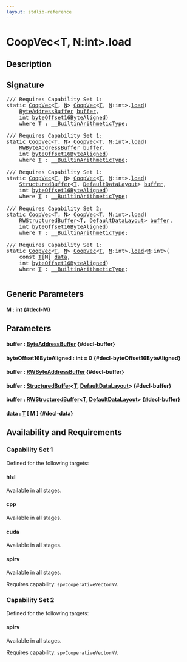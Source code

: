 ```yaml
---
layout: stdlib-reference
---
```


# CoopVec\<T, N:int\>\.load

## Description





## Signature 

<pre>
/// Requires Capability Set 1:
<span class='code_keyword'>static</span> <a href="/stdlib-reference/types/coopvec-04/index" class="code_type">CoopVec</a>&lt;<a href="/stdlib-reference/types/coopvec-04/index#typeparam-T" class="code_type">T</a>, <a href="/stdlib-reference/types/coopvec-04/index#decl-N" class="code_var">N</a>&gt; <a href="/stdlib-reference/types/coopvec-04/index" class="code_type">CoopVec</a>&lt;<a href="/stdlib-reference/types/coopvec-04/index#typeparam-T" class="code_type">T</a>, <a href="/stdlib-reference/types/coopvec-04/index#decl-N" class="code_var">N</a>:<span class="code_keyword">int</span>&gt;.<a href="/stdlib-reference/types/coopvec-04/load">load</a>(
    <a href="/stdlib-reference/types/byteaddressbuffer-04b/index" class="code_type">ByteAddressBuffer</a> <a href="/stdlib-reference/types/coopvec-04/load#decl-buffer" class="code_param">buffer</a>,
    <span class="code_keyword">int</span> <a href="/stdlib-reference/types/coopvec-04/load#decl-byteOffset16ByteAligned" class="code_param">byteOffset16ByteAligned</a>)
    <span class='code_keyword'>where</span> <a href="/stdlib-reference/types/coopvec-04/index#typeparam-T" class="code_type">T</a> : <a href="/stdlib-reference/interfaces/0_builtinarithmetictype-029j/index" class="code_type">__BuiltinArithmeticType</a>;

/// Requires Capability Set 1:
<span class='code_keyword'>static</span> <a href="/stdlib-reference/types/coopvec-04/index" class="code_type">CoopVec</a>&lt;<a href="/stdlib-reference/types/coopvec-04/index#typeparam-T" class="code_type">T</a>, <a href="/stdlib-reference/types/coopvec-04/index#decl-N" class="code_var">N</a>&gt; <a href="/stdlib-reference/types/coopvec-04/index" class="code_type">CoopVec</a>&lt;<a href="/stdlib-reference/types/coopvec-04/index#typeparam-T" class="code_type">T</a>, <a href="/stdlib-reference/types/coopvec-04/index#decl-N" class="code_var">N</a>:<span class="code_keyword">int</span>&gt;.<a href="/stdlib-reference/types/coopvec-04/load">load</a>(
    <a href="/stdlib-reference/types/rwbyteaddressbuffer-0126d/index" class="code_type">RWByteAddressBuffer</a> <a href="/stdlib-reference/types/coopvec-04/load#decl-buffer" class="code_param">buffer</a>,
    <span class="code_keyword">int</span> <a href="/stdlib-reference/types/coopvec-04/load#decl-byteOffset16ByteAligned" class="code_param">byteOffset16ByteAligned</a>)
    <span class='code_keyword'>where</span> <a href="/stdlib-reference/types/coopvec-04/index#typeparam-T" class="code_type">T</a> : <a href="/stdlib-reference/interfaces/0_builtinarithmetictype-029j/index" class="code_type">__BuiltinArithmeticType</a>;

/// Requires Capability Set 1:
<span class='code_keyword'>static</span> <a href="/stdlib-reference/types/coopvec-04/index" class="code_type">CoopVec</a>&lt;<a href="/stdlib-reference/types/coopvec-04/index#typeparam-T" class="code_type">T</a>, <a href="/stdlib-reference/types/coopvec-04/index#decl-N" class="code_var">N</a>&gt; <a href="/stdlib-reference/types/coopvec-04/index" class="code_type">CoopVec</a>&lt;<a href="/stdlib-reference/types/coopvec-04/index#typeparam-T" class="code_type">T</a>, <a href="/stdlib-reference/types/coopvec-04/index#decl-N" class="code_var">N</a>:<span class="code_keyword">int</span>&gt;.<a href="/stdlib-reference/types/coopvec-04/load">load</a>(
    <a href="/stdlib-reference/types/structuredbuffer-0a/index" class="code_type">StructuredBuffer</a>&lt;<a href="/stdlib-reference/types/coopvec-04/index#typeparam-T" class="code_type">T</a>, <a href="/stdlib-reference/types/defaultdatalayout-07b/index" class="code_type">DefaultDataLayout</a>&gt; <a href="/stdlib-reference/types/coopvec-04/load#decl-buffer" class="code_param">buffer</a>,
    <span class="code_keyword">int</span> <a href="/stdlib-reference/types/coopvec-04/load#decl-byteOffset16ByteAligned" class="code_param">byteOffset16ByteAligned</a>)
    <span class='code_keyword'>where</span> <a href="/stdlib-reference/types/coopvec-04/index#typeparam-T" class="code_type">T</a> : <a href="/stdlib-reference/interfaces/0_builtinarithmetictype-029j/index" class="code_type">__BuiltinArithmeticType</a>;

/// Requires Capability Set 2:
<span class='code_keyword'>static</span> <a href="/stdlib-reference/types/coopvec-04/index" class="code_type">CoopVec</a>&lt;<a href="/stdlib-reference/types/coopvec-04/index#typeparam-T" class="code_type">T</a>, <a href="/stdlib-reference/types/coopvec-04/index#decl-N" class="code_var">N</a>&gt; <a href="/stdlib-reference/types/coopvec-04/index" class="code_type">CoopVec</a>&lt;<a href="/stdlib-reference/types/coopvec-04/index#typeparam-T" class="code_type">T</a>, <a href="/stdlib-reference/types/coopvec-04/index#decl-N" class="code_var">N</a>:<span class="code_keyword">int</span>&gt;.<a href="/stdlib-reference/types/coopvec-04/load">load</a>(
    <a href="/stdlib-reference/types/rwstructuredbuffer-012c/index" class="code_type">RWStructuredBuffer</a>&lt;<a href="/stdlib-reference/types/coopvec-04/index#typeparam-T" class="code_type">T</a>, <a href="/stdlib-reference/types/defaultdatalayout-07b/index" class="code_type">DefaultDataLayout</a>&gt; <a href="/stdlib-reference/types/coopvec-04/load#decl-buffer" class="code_param">buffer</a>,
    <span class="code_keyword">int</span> <a href="/stdlib-reference/types/coopvec-04/load#decl-byteOffset16ByteAligned" class="code_param">byteOffset16ByteAligned</a>)
    <span class='code_keyword'>where</span> <a href="/stdlib-reference/types/coopvec-04/index#typeparam-T" class="code_type">T</a> : <a href="/stdlib-reference/interfaces/0_builtinarithmetictype-029j/index" class="code_type">__BuiltinArithmeticType</a>;

/// Requires Capability Set 1:
<span class='code_keyword'>static</span> <a href="/stdlib-reference/types/coopvec-04/index" class="code_type">CoopVec</a>&lt;<a href="/stdlib-reference/types/coopvec-04/index#typeparam-T" class="code_type">T</a>, <a href="/stdlib-reference/types/coopvec-04/index#decl-N" class="code_var">N</a>&gt; <a href="/stdlib-reference/types/coopvec-04/index" class="code_type">CoopVec</a>&lt;<a href="/stdlib-reference/types/coopvec-04/index#typeparam-T" class="code_type">T</a>, <a href="/stdlib-reference/types/coopvec-04/index#decl-N" class="code_var">N</a>:<span class="code_keyword">int</span>&gt;.<a href="/stdlib-reference/types/coopvec-04/load">load</a>&lt;<a href="/stdlib-reference/types/coopvec-04/load#decl-M" class="code_var">M</a>:<span class="code_keyword">int</span>&gt;(
    <span class="code_keyword">const</span> <a href="/stdlib-reference/types/coopvec-04/index#typeparam-T" class="code_type">T</a>[M] <a href="/stdlib-reference/types/coopvec-04/load#decl-data" class="code_param">data</a>,
    <span class="code_keyword">int</span> <a href="/stdlib-reference/types/coopvec-04/load#decl-byteOffset16ByteAligned" class="code_param">byteOffset16ByteAligned</a>)
    <span class='code_keyword'>where</span> <a href="/stdlib-reference/types/coopvec-04/index#typeparam-T" class="code_type">T</a> : <a href="/stdlib-reference/interfaces/0_builtinarithmetictype-029j/index" class="code_type">__BuiltinArithmeticType</a>;

</pre>

## Generic Parameters

#### M  : int {#decl-M}

## Parameters

#### buffer  : [ByteAddressBuffer](/stdlib-reference/types/byteaddressbuffer-04b/index) {#decl-buffer}
#### byteOffset16ByteAligned  : int = 0 {#decl-byteOffset16ByteAligned}
#### buffer  : [RWByteAddressBuffer](/stdlib-reference/types/rwbyteaddressbuffer-0126d/index) {#decl-buffer}
#### buffer  : [StructuredBuffer](/stdlib-reference/types/structuredbuffer-0a/index)\<[T](/stdlib-reference/types/structuredbuffer-0a/index#typeparam-T), [DefaultDataLayout](/stdlib-reference/types/defaultdatalayout-07b/index)\> {#decl-buffer}
#### buffer  : [RWStructuredBuffer](/stdlib-reference/types/rwstructuredbuffer-012c/index)\<[T](/stdlib-reference/types/rwstructuredbuffer-012c/index#typeparam-T), [DefaultDataLayout](/stdlib-reference/types/defaultdatalayout-07b/index)\> {#decl-buffer}
#### data  : [T](/stdlib-reference/types/coopvec-04/index#typeparam-T) \[ M \] {#decl-data}

## Availability and Requirements

### Capability Set 1

Defined for the following targets:

#### hlsl
Available in all stages.

#### cpp
Available in all stages.

#### cuda
Available in all stages.

#### spirv
Available in all stages.

Requires capability: `spvCooperativeVectorNV`.

### Capability Set 2

Defined for the following targets:

#### spirv
Available in all stages.

Requires capability: `spvCooperativeVectorNV`.


